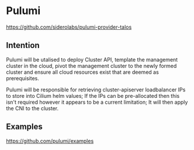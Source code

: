 # Pulumi

https://github.com/siderolabs/pulumi-provider-talos

## Intention

Pulumi will be utalised to deploy Cluster API, template the management cluster in the cloud, pivot the management cluster to the newly formed cluster and ensure all cloud resources exist that are deemed as prerequisites.

Pulumi will be responsible for retrieving cluster-apiserver loadbalancer IPs to store into Cilium helm values; If the IPs can be pre-allocated then this isn't required however it appears to be a current limitation; It will then apply the CNI to the cluster.

## Examples

https://github.com/pulumi/examples

